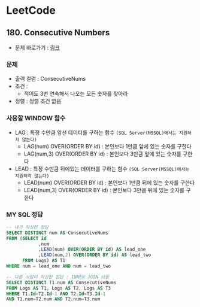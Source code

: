 
# LeetCode
## 180. Consecutive Numbers
* 문제 바로가기 : [링크](https://leetcode.com/problems/consecutive-numbers/)

### 문제
* 출력 컬럼 : ConsecutiveNums
* 조건 : 
  * 적어도 3번 연속해서 나오는 모든 숫자를 찾아라
* 정렬 : 정렬 조건 없음

### 사용할 WINDOW 함수 
* LAG : 특정 수만큼 앞선 데이터를 구하는 함수 `(SQL Server(MSSQL)에서는 지원하지 않는다)`
  * LAG(num) OVER(ORDER BY id) : 본인보다 1만큼 앞에 있는 숫자를 구한다 
  * LAG(num,3) OVER(ORDER BY id) : 본인보다 3만큼 앞에 있는 숫자를 구한다 
* LEAD : 특정 수만큼 뒤에있는 데이터를 구하는 함수 `(SQL Server(MSSQL)에서는 지원하지 않는다)`
  * LEAD(num) OVER(ORDER BY id) : 본인보다 1만큼 뒤에 있는 숫자를 구한다 
  * LEAD(num,3) OVER(ORDER BY id) : 본인보다 3만큼 뒤에 있는 숫자를 구한다 


### MY SQL 정답
```SQL
-- 내가 작성한 정담
SELECT DISTINCT num AS ConsecutiveNums
FROM (SELECT id
            ,num
            ,LEAD(num) OVER(ORDER BY id) AS lead_one
            ,LEAD(num,2) OVER(ORDER BY id) AS lead_two
      FROM Logs) AS T1
WHERE num = lead_one AND num = lead_two
```

```SQL
-- 다른 사람이 작성한 정답 : INNER JOIN 사용
SELECT DISTINCT T1.num AS ConsecutiveNums
FROM Logs AS T1, Logs AS T2, Logs AS T3 
WHERE T1.Id=T2.Id-1 AND T2.Id=T3.Id-1 
AND T1.num=T2.num AND T2.num=T3.num
```